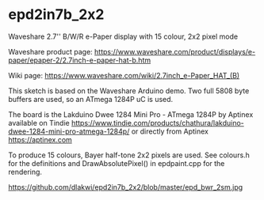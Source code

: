 # epd2in7b_2x2
Waveshare 2.7'' B/W/R e-Paper display with 15 colour, 2x2 pixel mode

Waveshare product page: https://www.waveshare.com/product/displays/e-paper/epaper-2/2.7inch-e-paper-hat-b.htm

Wiki page: https://www.waveshare.com/wiki/2.7inch_e-Paper_HAT_(B)

This sketch is based on the Waveshare Arduino demo. Two full 5808 byte buffers are used, so an ATmega 1284P uC is used.

The board is the Lakduino Dwee 1284 Mini Pro - ATmega 1284P by Aptinex available on Tindie https://www.tindie.com/products/chathura/lakduino-dwee-1284-mini-pro-atmega-1284p/ or directly from Aptinex https://aptinex.com

To produce 15 colours, Bayer half-tone 2x2 pixels are used. See colours.h for the definitions and DrawAbsolutePixel() in epdpaint.cpp for the rendering.

https://github.com/dlakwi/epd2in7b_2x2/blob/master/epd_bwr_2sm.jpg

